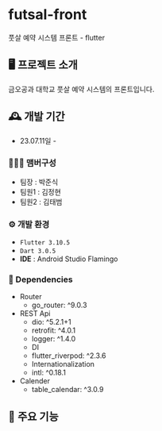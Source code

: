 # futsal-front
풋살 예약 시스템 프론트 - flutter

## 🖥️ 프로젝트 소개
금오공과 대학교 풋살 예약 시스템의 프론트입니다.
<br>

## 🕰️ 개발 기간
* 23.07.11일 - 

### 🧑‍🤝‍🧑 맴버구성
- 팀장  : 박준식
- 팀원1 : 김정현
- 팀원2 : 김태범

### ⚙️ 개발 환경
- `Flutter 3.10.5`
- `Dart 3.0.5`
- **IDE** : Android Studio Flamingo

### 📜 Dependencies
* Router
  - go_router: ^9.0.3
* REST Api
  - dio: ^5.2.1+1
  - retrofit: ^4.0.1
  - logger: ^1.4.0
  - DI
  - flutter_riverpod: ^2.3.6
  - Internationalization
  - intl: ^0.18.1
* Calender
  - table_calendar: ^3.0.9

## 📌 주요 기능